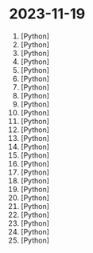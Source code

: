 # 2023-11-19

1. [](https://github.comundefined "David Attenborough narrates your life") [Python]
2. [](https://github.comundefined "为ChatGPT/GLM提供实用化交互界面，特别优化论文阅读/润色/写作体验，模块化设计，支持自定义快捷按钮&函数插件，支持Python和C++等项目剖析&自译解功能，PDF/LaTex论文翻译&总结功能，支持并行问询多种LLM模型，支持chatglm2等本地模型。兼容文心一言, moss, llama2, rwkv, claude2, 通义千问, 书生, 讯飞星火等。") [Python]
3. [](https://github.comundefined "") [Python]
4. [](https://github.comundefined "A generative model for programmable protein design") [Python]
5. [](https://github.comundefined "Latent Consistency Models: Synthesizing High-Resolution Images with Few-Step Inference") [Python]
6. [](https://github.comundefined "A high-throughput and memory-efficient inference and serving engine for LLMs") [Python]
7. [](https://github.comundefined "Python - 100天从新手到大师") [Python]
8. [](https://github.comundefined "Effortless data labeling with AI support from Segment Anything and other awesome models.") [Python]
9. [](https://github.comundefined "Inference code for LLaMA models") [Python]
10. [](https://github.comundefined "🐸💬 - a deep learning toolkit for Text-to-Speech, battle-tested in research and production") [Python]
11. [](https://github.comundefined "🤗 PEFT: State-of-the-art Parameter-Efficient Fine-Tuning.") [Python]
12. [](https://github.comundefined "Retrieval Augmented Generation (RAG) chatbot powered by Weaviate") [Python]
13. [](https://github.comundefined "") [Python]
14. [](https://github.comundefined "Gorilla: An API store for LLMs") [Python]
15. [](https://github.comundefined "Easy-to-use LLM fine-tuning framework (LLaMA, BLOOM, Mistral, Baichuan, Qwen, ChatGLM)") [Python]
16. [](https://github.comundefined "Hestia scrapes real estate websites for new rental listings") [Python]
17. [](https://github.comundefined "OSCP Cheat Sheet") [Python]
18. [](https://github.comundefined "An OSINT Geolocalization tool for Telegram that find nearby users and groups 📡🌍🔍") [Python]
19. [](https://github.comundefined "NeMo: a toolkit for conversational AI") [Python]
20. [](https://github.comundefined "⚡ Building applications with LLMs through composability ⚡") [Python]
21. [](https://github.comundefined "GPT based autonomous agent that does online comprehensive research on any given topic") [Python]
22. [](https://github.comundefined "JumpServer 是广受欢迎的开源堡垒机，是符合 4A 规范的专业运维安全审计系统。") [Python]
23. [](https://github.comundefined "Flexible and powerful data analysis / manipulation library for Python, providing labeled data structures similar to R data.frame objects, statistical functions, and much more") [Python]
24. [](https://github.comundefined "A GPT-empowered penetration testing tool") [Python]
25. [](https://github.comundefined "Distilled variant of Whisper for speech recognition. 6x faster, 50% smaller, within 1% word error rate.") [Python]
